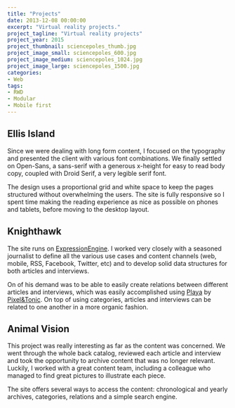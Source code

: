 ```yaml
---
title: "Projects"
date: 2013-12-08 00:00:00
excerpt: "Virtual reality projects."
project_tagline: "Virtual reality projects"
project_year: 2015
project_thumbnail: sciencepoles_thumb.jpg
project_image_small: sciencepoles_600.jpg
project_image_medium: sciencepoles_1024.jpg
project_image_large: sciencepoles_1500.jpg
categories:
- Web
tags:
- RWD
- Modular
- Mobile first
---
```


## Ellis Island

Since we were dealing with long form content, I focused on the typography and presented the client with various font combinations. We finally settled on Open-Sans, a sans-serif with a generous x-height for easy to read body copy, coupled with Droid Serif, a very legible serif font.

The design uses a proportional grid and white space to keep the pages structured without overwhelming the users. The site is fully responsive so I spent time making the reading experience as nice as possible on phones and tablets, before moving to the desktop layout.

## Knighthawk

The site runs on [ExpressionEngine](https://ellislab.com/expressionengine). I worked very closely with a seasoned journalist to define all the various use cases and content channels (web, mobile, RSS, Facebook, Twitter, etc) and to develop solid data structures for both articles and interviews.

On of his demand was to be able to easily create relations between different articles and interviews, which was easily accomplished using [Playa](http://devot-ee.com/add-ons/playa) by [Pixel&Tonic](http://pixelandtonic.com/). On top of using categories, articles and interviews can be related to one another in a more organic fashion.

## Animal Vision

This project was really interesting as far as the content was concerned. We went through the whole back catalog, reviewed each article and interview and took the opportunity to archive content that was no longer relevant. Luckily, I worked with a great content team, including a colleague who managed to find great pictures to illustrate each piece.

The site offers several ways to access the content: chronological and yearly archives, categories, relations and a simple search engine.